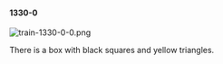 #### 1330-0
![train-1330-0-0.png](https://github.com/lil-lab/nlvr/raw/master/nlvr/train/images/58/train-1330-0-0.png "train-1330-0-0.png")

There is a box with black squares and yellow triangles.